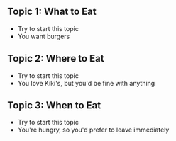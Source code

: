 ## Topic 1: What to Eat

* Try to start this topic
* You want burgers

## Topic 2: Where to Eat

* Try to start this topic
* You love Kiki's, but you'd be fine with anything

## Topic 3: When to Eat

* Try to start this topic
* You're hungry, so you'd prefer to leave immediately
